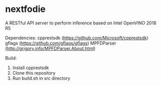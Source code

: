 # nextfodie
A RESTful API server to perform inference based on Intel OpenVINO 2018 R5

Dependencies:
cpprestsdk (https://github.com/Microsoft/cpprestsdk)
gflags (https://github.com/gflags/gflags)
MPFDParser (http://grigory.info/MPFDParser.About.html)

Build:
1. Install cpprestsdk
2. Clone this repository
3. Run build.sh in src directory
